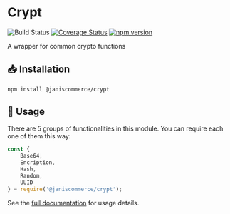 # Crypt

![Build Status](https://github.com/janis-commerce/crypt/workflows/Build%20Status/badge.svg)
[![Coverage Status](https://coveralls.io/repos/github/janis-commerce/crypt/badge.svg?branch=master)](https://coveralls.io/github/janis-commerce/crypt?branch=master)
[![npm version](https://badge.fury.io/js/%40janiscommerce%2Fapi.svg)](https://www.npmjs.com/package/@janiscommerce/crypt)

A wrapper for common crypto functions

## :inbox_tray: Installation

```sh
npm install @janiscommerce/crypt
```

## :hammer: Usage

There are 5 groups of functionalities in this module. You can require each one of them this way:

```js
const {
	Base64,
	Encription,
	Hash,
	Random,
	UUID
} = require('@janiscommerce/crypt');
```

See the [full documentation](/docs/README.md) for usage details.
